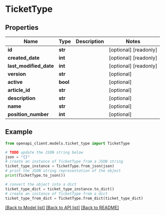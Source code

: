 # TicketType


## Properties

Name | Type | Description | Notes
------------ | ------------- | ------------- | -------------
**id** | **str** |  | [optional] [readonly] 
**created_date** | **int** |  | [optional] [readonly] 
**last_modified_date** | **int** |  | [optional] [readonly] 
**version** | **str** |  | [optional] 
**active** | **bool** |  | [optional] 
**article_id** | **str** |  | [optional] 
**description** | **str** |  | [optional] 
**name** | **str** |  | [optional] 
**position_number** | **int** |  | [optional] 

## Example

```python
from openapi_client.models.ticket_type import TicketType

# TODO update the JSON string below
json = "{}"
# create an instance of TicketType from a JSON string
ticket_type_instance = TicketType.from_json(json)
# print the JSON string representation of the object
print(TicketType.to_json())

# convert the object into a dict
ticket_type_dict = ticket_type_instance.to_dict()
# create an instance of TicketType from a dict
ticket_type_from_dict = TicketType.from_dict(ticket_type_dict)
```
[[Back to Model list]](../README.md#documentation-for-models) [[Back to API list]](../README.md#documentation-for-api-endpoints) [[Back to README]](../README.md)


